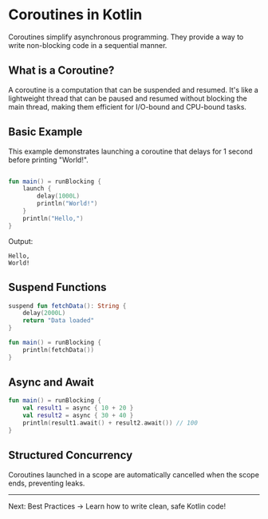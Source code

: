 
# Coroutines in Kotlin

Coroutines simplify asynchronous programming.
They provide a way to write non-blocking code in a sequential manner.

## What is a Coroutine?

A coroutine is a computation that can be suspended and resumed.
It's like a lightweight thread that can be paused and resumed without blocking the main thread, making them efficient for I/O-bound and CPU-bound tasks.

## Basic Example
This example demonstrates launching a coroutine that delays for 1 second before printing "World!".
```kotlin

fun main() = runBlocking {
    launch {
        delay(1000L)
        println("World!")
    }
    println("Hello,")
}
```

Output:
```
Hello,
World!
```

## Suspend Functions

```kotlin
suspend fun fetchData(): String {
    delay(2000L)
    return "Data loaded"
}

fun main() = runBlocking {
    println(fetchData())
}
```

## Async and Await

```kotlin
fun main() = runBlocking {
    val result1 = async { 10 + 20 }
    val result2 = async { 30 + 40 }
    println(result1.await() + result2.await()) // 100
}
```

## Structured Concurrency

Coroutines launched in a scope are automatically cancelled when the scope ends, preventing leaks.

---

Next: Best Practices → Learn how to write clean, safe Kotlin code!

